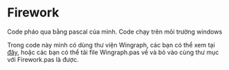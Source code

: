 # Firework
Code pháo qua bằng pascal của mình. Code chạy trên môi trường windows

Trong code này mình có dùng thư viện Wingraph, các bạn có thể xem tại [đây](http://math.ubbcluj.ro/~sberinde/wingraph/), hoặc các bạn có thể tải file Wingraph.pas về và bỏ vào cùng thư mục với Firework.pas là được.
